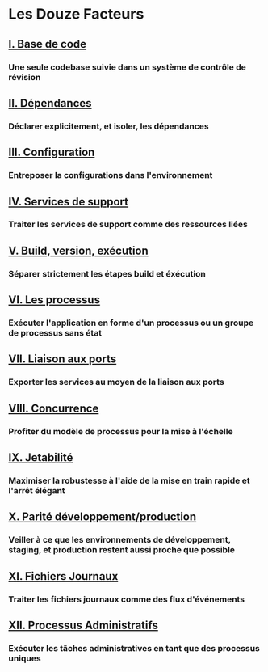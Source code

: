 Les Douze Facteurs
==================

## [I. Base de code](./codebase)
### Une seule codebase suivie dans un système de contrôle de révision

## [II. Dépendances](./dependencies)
### Déclarer explicitement, et isoler, les dépendances

## [III. Configuration](./config)
### Entreposer la configurations dans l'environnement

## [IV. Services de support](./backing-services)
### Traiter les services de support comme des ressources liées

## [V. Build, version, exécution](./build-release-run)
### Séparer strictement les étapes build et éxécution

## [VI. Les processus](./processes)
### Exécuter l'application en forme d'un processus ou un groupe de processus sans état

## [VII. Liaison aux ports](./port-binding)
### Exporter les services au moyen de la liaison aux ports

## [VIII. Concurrence](./concurrency)
### Profiter du modèle de processus pour la mise à l'échelle

## [IX. Jetabilité](./disposability)
### Maximiser la robustesse à l'aide de la mise en train rapide et l'arrêt élégant

## [X. Parité développement/production](./dev-prod-parity)
### Veiller à ce que les environnements de développement, staging, et production restent aussi proche que possible

## [XI. Fichiers Journaux](./logs)
### Traiter les fichiers journaux comme des flux d'événements

## [XII. Processus Administratifs](./admin-processes)
### Exécuter les tâches administratives en tant que des processus uniques
